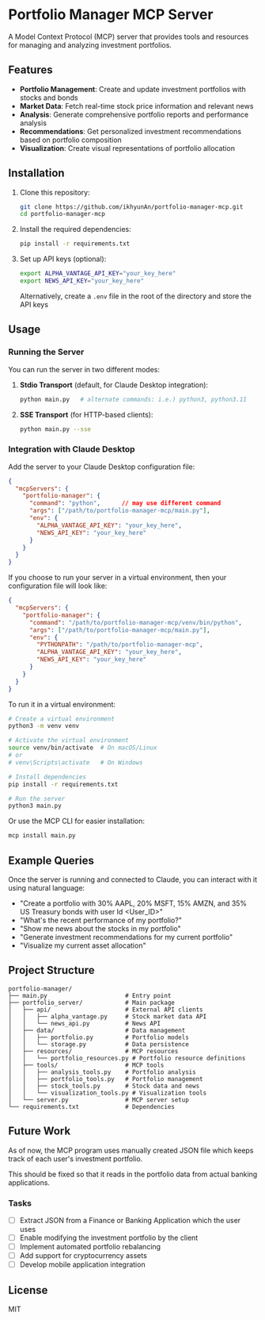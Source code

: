 # Portfolio Manager MCP Server

A Model Context Protocol (MCP) server that provides tools and resources for managing and analyzing investment portfolios.

## Features

- **Portfolio Management**: Create and update investment portfolios with stocks and bonds
- **Market Data**: Fetch real-time stock price information and relevant news
- **Analysis**: Generate comprehensive portfolio reports and performance analysis
- **Recommendations**: Get personalized investment recommendations based on portfolio composition
- **Visualization**: Create visual representations of portfolio allocation

## Installation

1. Clone this repository:
   ```bash
   git clone https://github.com/ikhyunAn/portfolio-manager-mcp.git
   cd portfolio-manager-mcp
   ```

2. Install the required dependencies:
   ```bash
   pip install -r requirements.txt
   ```

3. Set up API keys (optional):
   ```bash
   export ALPHA_VANTAGE_API_KEY="your_key_here"
   export NEWS_API_KEY="your_key_here"
   ```

   Alternatively, create a `.env` file in the root of the directory and store the API keys

## Usage

### Running the Server

You can run the server in two different modes:

1. **Stdio Transport** (default, for Claude Desktop integration):
   ```bash
   python main.py   # alternate commands: i.e.) python3, python3.11
   ```

2. **SSE Transport** (for HTTP-based clients):
   ```bash
   python main.py --sse
   ```

### Integration with Claude Desktop

Add the server to your Claude Desktop configuration file:

```json
{
  "mcpServers": {
    "portfolio-manager": {
      "command": "python",      // may use different command
      "args": ["/path/to/portfolio-manager-mcp/main.py"],
      "env": {
        "ALPHA_VANTAGE_API_KEY": "your_key_here",
        "NEWS_API_KEY": "your_key_here"
      }
    }
  }
}
```

If you choose to run your server in a virtual environment, then your configuration file will look like:

```json
{
  "mcpServers": {
    "portfolio-manager": {
      "command": "/path/to/portfolio-manager-mcp/venv/bin/python",
      "args": ["/path/to/portfolio-manager-mcp/main.py"],
      "env": {
        "PYTHONPATH": "/path/to/portfolio-manager-mcp",
        "ALPHA_VANTAGE_API_KEY": "your_key_here",
        "NEWS_API_KEY": "your_key_here"
      }
    }
  }
}
```

To run it in a virtual environment:

```bash
# Create a virtual environment
python3 -m venv venv

# Activate the virtual environment
source venv/bin/activate  # On macOS/Linux
# or
# venv\Scripts\activate   # On Windows

# Install dependencies
pip install -r requirements.txt

# Run the server
python3 main.py
```


Or use the MCP CLI for easier installation:

```bash
mcp install main.py
```

## Example Queries

Once the server is running and connected to Claude, you can interact with it using natural language:

- "Create a portfolio with 30% AAPL, 20% MSFT, 15% AMZN, and 35% US Treasury bonds with user Id <User_ID>"
- "What's the recent performance of my portfolio?"
- "Show me news about the stocks in my portfolio"
- "Generate investment recommendations for my current portfolio"
- "Visualize my current asset allocation"

## Project Structure

```
portfolio-manager/
├── main.py                      # Entry point
├── portfolio_server/            # Main package
│   ├── api/                     # External API clients
│   │   ├── alpha_vantage.py     # Stock market data API
│   │   └── news_api.py          # News API
│   ├── data/                    # Data management
│   │   ├── portfolio.py         # Portfolio models
│   │   └── storage.py           # Data persistence
│   ├── resources/               # MCP resources
│   │   └── portfolio_resources.py # Portfolio resource definitions
│   ├── tools/                   # MCP tools
│   │   ├── analysis_tools.py    # Portfolio analysis
│   │   ├── portfolio_tools.py   # Portfolio management
│   │   ├── stock_tools.py       # Stock data and news
│   │   └── visualization_tools.py # Visualization tools
│   └── server.py                # MCP server setup
└── requirements.txt             # Dependencies
```

## Future Work

As of now, the MCP program uses manually created JSON file which keeps track of each user's investment portfolio.

This should be fixed so that it reads in the portfolio data from actual banking applications.


### Tasks

- [ ] Extract JSON from a Finance or Banking Application which the user uses
- [ ] Enable modifying the investment portfolio by the client
- [ ] Implement automated portfolio rebalancing
- [ ] Add support for cryptocurrency assets
- [ ] Develop mobile application integration

## License

MIT
